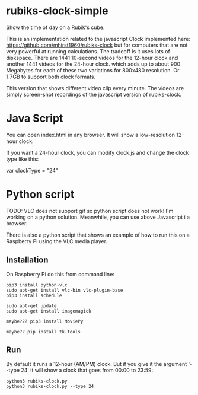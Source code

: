 # rubiks-clock-simple
Show the time of day on a Rubik's cube.

This is an implementation related to the javascript Clock implemented here: https://github.com/mhirst1960/rubiks-clock
but for computers that are not very powerful at running calculations. The tradeoff
is it uses lots of diskspace.  There are 1441 10-second videos for the 12-hour clock and another 1441 videos for the 24-hour clock.
which adds up to about 900 Megabytes for each of these two variations for 800x480 resolution.  Or 1.7GB to support both clock formats.

This version that shows different video clip every minute.  The videos are simply screen-shot recordings of the javascript version
of rubiks-clock.

# Java Script

You can open index.html in any browser.  It will show a low-resolution 12-hour clock.

If you want a 24-hour clock, you can modify clock.js and change the clock type like this:

  var clockType = "24"

# Python script

TODO: VLC does not support gif so python script does not work!
    I'm working on a python solution.  Meanwhile, you can use above Javascript i a browser.

There is also a python script that shows an example of how to run this on a Raspberry Pi using the VLC media player.
## Installation

On Raspberry Pi do this from command line:

    pip3 install python-vlc
    sudo apt-get install vlc-bin vlc-plugin-base 
    pip3 install schedule

    sudo apt-get update
    sudo apt-get install imagemagick

    maybe??? pip3 install MoviePy

    maybe?? pip install tk-tools
## Run

By default it runs a 12-hour (AM/PM) clock.  But if you give it the argument '--type 24' it will show a clock that goes from 00:00 to 23:59:

    python3 rubiks-clock.py 
    python3 rubiks-clock.py --type 24


